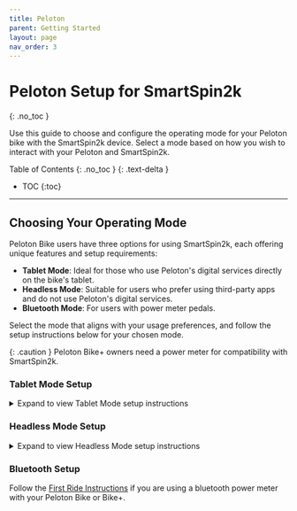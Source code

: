 ```yaml
---
title: Peloton
parent: Getting Started
layout: page
nav_order: 3
---
```

# Peloton Setup for SmartSpin2k
{: .no_toc }

Use this guide to choose and configure the operating mode for your Peloton bike with the SmartSpin2k device. Select a mode based on how you wish to interact with your Peloton and SmartSpin2k.

Table of Contents
{: .no_toc }
{: .text-delta }
- TOC
{:toc}
---

## Choosing Your Operating Mode
Peloton Bike users have three options for using SmartSpin2k, each offering unique features and setup requirements:
- **Tablet Mode**: Ideal for those who use Peloton's digital services directly on the bike's tablet.
- **Headless Mode**: Suitable for users who prefer using third-party apps and do not use Peloton's digital services.
- **Bluetooth Mode**:  For users with power meter pedals.

Select the mode that aligns with your usage preferences, and follow the setup instructions below for your chosen mode.

{: .caution }
Peloton Bike+ owners need a power meter for compatibility with SmartSpin2k.

### Tablet Mode Setup
<details markdown="block">
<summary>Expand to view Tablet Mode setup instructions</summary>

1. **Set SmartSpin2k to Tablet Mode**: Flip the switch on the side of your SmartSpin2k device up, towards the tablet.
   ![Switch position for Tablet Mode](../images/Tablet_Control.png)
2. **Version 1 breakout cable**: connect the 3.5mm Y splitter to your sensor as well as to the back of the tablet as shown below.
   ![Version 1 breakout cable](../images/wiring_diagram_v1.svg)
   ![Wiring instructions for Tablet Mode](../images/tablet_mode.svg)
3. **Version 2 breakout cable**: Connect the breakout cable directly to your sensor as well as to the back of the tablet.  
   ![Wiring instructions for Version 2 Breakout Cable](../images/wiring_diagram_v2.svg)
3. **Power On**: Ensure the Peloton Bike Tablet is turned on and logged into your account.
4. **Select Workout**: Start a workout or free ride in the Peloton app to activate the bike.
5. **Connect to Apps**: Use the following guide to connect SmartSpin2k with apps like Zwift.
   [Riding Zwift with SmartSpin2k](first-ride#pair-smartspin2k-to-your-training-app)
</details>

### Headless Mode Setup
<details markdown="block">
<summary>Expand to view Headless Mode setup instructions</summary>

1. **Switch to Headless Mode**: Flip the switch on the side of your SmartSpin2k device down, towards the bike or ground.
   ![Switch position for Headless Mode](../images/SS2K_Control.png)
2. **Version 1 breakout cable**: connect the 3.5mm Y splitter to your bike's sensor as well as to the SmartSpin2k.  Ensure the male end of the Y cable is disconnected from the tablet.
   ![Version 1 breakout cable](../images/wiring_diagram_v1.svg)
   ![Wiring instructions for TX Mode](../images/tx_mode.svg)
3. **Version 2 breakout cable**: Connect the breakout cable to your bike's sensor.  Ensure the Peloton Tablet connector is disconnected from the tablet.
   ![Wiring instructions for TX Mode](../images/tx_mode_v2.svg)
3. **Connect to Apps**: Use the following guide to connect SmartSpin2k with apps like Zwift.
   [Riding Zwift with SmartSpin2k](first-ride#pair-smartspin2k-to-your-training-app)

   {: .caution }
   **Important Reminder**  
   Remember to switch back to [Tablet Mode](#tablet-mode) if you want to use any Peloton services after using this mode.
</details>

### Bluetooth Setup
Follow the [First Ride Instructions](first-ride) if you are using a bluetooth power meter with your Peloton Bike or Bike+.